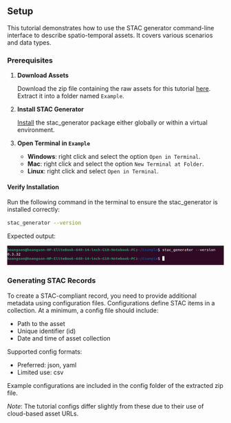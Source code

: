 ## Setup

This tutorial demonstrates how to use the STAC generator command-line interface to describe spatio-temporal assets. It covers various scenarios and data types.

### Prerequisites

1. **Download Assets**

    Download the zip file containing the raw assets for this tutorial [here](). Extract it into a folder named `Example`.

2. **Install STAC Generator**

    [Install](./index.md#installation) the stac_generator package either globally or within a virtual environment.

3. **Open Terminal in `Example`**

    - **Windows**: right click and select the option `Open in Terminal`.
    - **Mac**: right click and select the option `New Terminal at Folder`.
    - **Linux**: right click and select `Open in Terminal`.

#### Verify Installation 

Run the following command in the terminal to ensure the stac_generator is installed correctly:

```bash
stac_generator --version
```
Expected output: 

![](images/terminal-setup.png)

### Generating STAC Records

To create a STAC-compliant record, you need to provide additional metadata using configuration files. Configurations define STAC items in a collection. At a minimum, a config file should include:

- Path to the asset
- Unique identifier (id)
- Date and time of asset collection

Supported config formats:

- Preferred: json, yaml
- Limited use: csv

Example configurations are included in the config folder of the extracted zip file. 

*Note*: The tutorial configs differ slightly from these due to their use of cloud-based asset URLs.